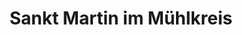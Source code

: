 ---
title: Sankt Martin im Mühlkreis
url: /sankt-martin-im-muehlkreis/
latitude: 48.415
longitude: 14.039
---